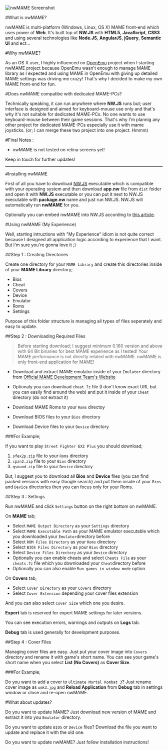 ![nwMAME Screenshot](http://ozguncagri.github.io/nwMAME/nwMAME_screenshot.png)

#What is nwMAME?

nwMAME is multi-platform (Windows, Linux, OS X) MAME front-end which uses power of **Web**. It's built top of **NW.JS** with **HTML5**, **JavaScript**, **CSS3** and using several technologies like **Node.JS**, **AngularJS**, **jQuery**, **Semantic UI** and ect...

#Why nwMAME?

As an OS X user, I highly influenced on [OpenEmu](http://openemu.org) project when I starting nwMAME project because OpenEmu wasn't enough to manage MAME library as I expected and using MAME in OpenEmu with giving up detailed MAME settings was driving me crazy! That's why I decided to make my own MAME front-end for fun.

#Does nwMAME compatibe with dedicated MAME-PCs?

Technically speaking, it can run anywhere where **NW.JS** runs but; user interface is designed and aimed for keyboard-mouse use only and that's why it's not suitable for dedicated MAME-PCs. No one wants to use keyboard-mouse between their game sessions. That's why I'm plannig any other project for dedicated MAME-PCs especially use it with mame joysticks. (or; I can merge these two project into one project. Hmmm)

#Final Notes :

- nwMAME is not tested on retina screens yet!

Keep in touch for further updates!

---

#Installing nwMAME

First of all you have to download [NW.JS](http://nwjs.io) executable which is compatible with your operating system and then download **app.nw** file from `dist` folder and open it with **NW.JS** executable or you can put it next to NW.JS executable with **package.nw** name and just run NW.JS. NW.JS will automatically run **nwMAME** for you.

Optionally you can embed nwMAME into NW.JS according to [this article](https://github.com/nwjs/nw.js/wiki/How-to-package-and-distribute-your-apps).


#Using nwMAME (My Experience)

Well, starting intructions with "My Experience" idiom is not quite correct because I designed all application logic according to experience that I want. But I'm sure you're gonna love it ;)

##Step 1 : Creating Directories

Create one directory for your `MAME Library` and create this directories inside of your **MAME Library** directory;

- Bios
- Cheat
- Covers
- Device
- Emulator
- Roms
- Settings

Purpose of this folder structure is managing all types of files seperately and easy to update.

##Step 2 : Downloading Required Files

> Before starting download; I suggest minimum 0.160 version and above with 64 Bit binaries for best MAME experience as I tested! Your MAME performance is not directly related with nwMAME. nwMAME is only front-end application for MAME!

- Download and extract MAME emulator inside of your `Emulator` directory from [Official MAME Development Team's Website](http://mamedev.org)

- Optionaly you can download `cheat.7z` file (I don't know exact URL but you can easily find around the web) and put it inside of your `Cheat` directory (do not extract it)

- Download MAME Roms to your `Roms` directoy

- Download BIOS files to your `Bios` directory

- Download Device files to your `Device` directory

###For Example;

If you want to play `Street Fighter EX2 Plus` you should download;

1. `sfex2p.zip` file to your `Roms` directory
2. `cpzn2.zip` file to your `Bios` directory
3. `qsound.zip` file to your `Device` directory

But, I suggest you to download all **Bios** and **Device** files (you can find packed versions with easy Google search) and put them inside of your `Bios` and `Device` directories then you can focus only for your Roms.

##Step 3 : Settings

Run nwMAME and click `Settings` button on the right bottom on nwMAME.

On **MAME** tab;

- Select `MAME Output Directory` as your `Settings` directory
- Select `MAME Executable Path` as your MAME emulator executable which you downloaded your `Emulator`directory before
- Select `ROM Files Directory` as your `Roms` directory
- Select `BIOS Files Directory` as your `Bios` directory
- Select `Device Files Directory` as your `Device` directory
- Optionally you can enable cheats and select `Cheats File` as your `cheats.7z` file which you downloaded your `Cheat`directory before
- Optionally you can also enable `Run games in window mode` option

On **Covers** tab;

- Select `Cover Directory` as your `Covers` directory
- Select `Cover Extension` depending your cover files extension

And you can also select `Cover Size` which one you desire.

**Expert** tab is reserved for expert MAME settings for later versions.

You can see execution errors, warnings and outputs on **Logs** tab.

**Debug** tab is used generally for development purposes.

##Step 4 : Cover Files

Managing cover files are easy. Just put your cover image into `Covers` directory and rename it with game's short name. You can see your game's short name when you select **List (No Covers)** as **Cover Size**. 

###For Example;

Do you want to add a cover to `Ultimate Mortal Kombat 3`? Just rename cover image as `umk3.jpg` and **Reload Application** from **Debug** tab in settings window or close and re-open nwMAME.

#What about updates?

Do you want to update MAME? Just download new version of MAME and extract it into you `Emulator` directory.

Do you want to update `BIOS` or `Device` files? Download the file you want to update and replace it with the old one.

Do you want to update nwMAME? Just follow installation instructions!